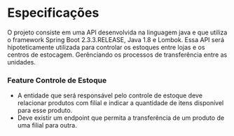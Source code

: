 # Especificações

O projeto consiste em uma API desenvolvida na linguagem java e que utiliza o framework Spring Boot 2.3.3.RELEASE, Java 1.8 e Lombok. Essa API será hipoteticamente utilizada para controlar os estoques entre lojas e os centros de estocagem. Gerênciando os processos de transferência entre as unidades.  

### Feature Controle de Estoque

- A entidade que será responsável pelo controle de estoque deve relacionar produtos com filial e indicar a quantidade de itens disponível para esse produto.
- Deve existir um endpoint que permita a transferência de um produto de uma filial para outra.








